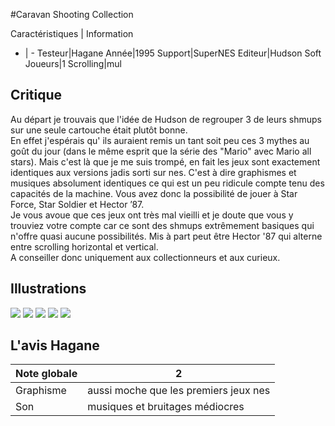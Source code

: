 #Caravan Shooting Collection

Caractéristiques | Information
- | -
Testeur|Hagane
Année|1995
Support|SuperNES
Editeur|Hudson Soft
Joueurs|1
Scrolling|mul

## Critique
Au départ je trouvais que l'idée de Hudson de regrouper 3 de leurs shmups sur une seule cartouche était plutôt bonne.<br/>En effet j'espérais qu' ils auraient remis un tant soit peu ces 3 mythes au goût du jour (dans le même esprit que la série des "Mario" avec Mario all stars). Mais c'est là que je me suis trompé, en fait les jeux sont exactement identiques aux versions jadis sorti sur nes. C'est à dire graphismes et musiques absolument identiques ce qui est un peu ridicule compte tenu des capacités de la machine. Vous avez donc la possibilité de jouer à Star Force, Star Soldier et Hector ’87.<br/>Je vous avoue que ces jeux ont très mal vieilli et je doute que vous y trouviez votre compte car ce sont des shmups extrêmement basiques qui n'offre quasi aucune possibilités. Mis à part peut être Hector '87 qui alterne entre scrolling horizontal et vertical. <br/>A conseiller donc uniquement aux collectionneurs et aux curieux.    

## Illustrations
![](http://www.shmup.com/images/thumbs/img_fiche_1_467.jpg)
![](http://www.shmup.com/images/thumbs/img_fiche_2_467.jpg)
![](http://www.shmup.com/images/thumbs/img_fiche_3_467.jpg)
![](http://www.shmup.com/images/thumbs/)
![](http://www.shmup.com/images/thumbs/)

## L'avis Hagane
Note globale|2
-|-
Graphisme|aussi moche que les premiers jeux nes
Son|musiques et bruitages médiocres
